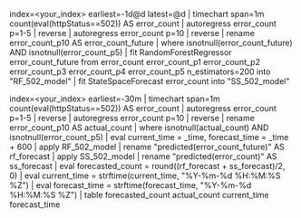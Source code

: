 index=<your_index> earliest=-1d@d latest=@d
| timechart span=1m count(eval(httpStatus==502)) AS error_count
| autoregress error_count p=1-5
| reverse
| autoregress error_count p=10
| reverse
| rename error_count_p10 AS error_count_future
| where isnotnull(error_count_future) AND isnotnull(error_count_p5)
| fit RandomForestRegressor error_count_future from error_count error_count_p1 error_count_p2 error_count_p3 error_count_p4 error_count_p5 n_estimators=200 into "RF_502_model"
| fit StateSpaceForecast error_count into "SS_502_model"



index=<your_index> earliest=-30m
| timechart span=1m count(eval(httpStatus==502)) AS error_count
| autoregress error_count p=1-5
| reverse
| autoregress error_count p=10
| reverse
| rename error_count_p10 AS actual_count
| where isnotnull(actual_count) AND isnotnull(error_count_p5)
| eval current_time = _time, forecast_time = _time + 600
| apply RF_502_model
| rename "predicted(error_count_future)" AS rf_forecast
| apply SS_502_model
| rename "predicted(error_count)" AS ss_forecast
| eval forecasted_count = round((rf_forecast + ss_forecast)/2, 0)
| eval current_time = strftime(current_time, "%Y-%m-%d %H:%M:%S %Z")
| eval forecast_time = strftime(forecast_time, "%Y-%m-%d %H:%M:%S %Z")
| table forecasted_count actual_count current_time forecast_time
